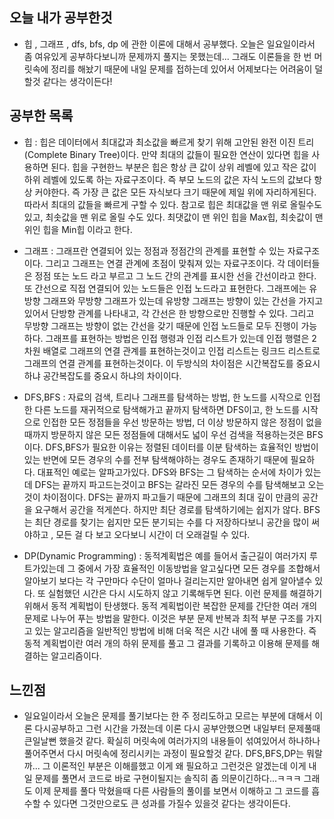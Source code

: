 ## 오늘 내가 공부한것
- 힙 , 그래프 , dfs, bfs, dp 에 관한 이론에 대해서 공부했다. 오늘은 일요일이라서 좀 여유있게 공부하다보니까 문제까지 풀지는 못했는데... 그래도 이론들을 한 번 머릿속에 정리를 해놨기 때문에 내일 문제를 접하는데 있어서 어제보다는 어려움이 덜할것 같다는 생각이든다!

## 공부한 목록
- 힙 : 힙은 데이터에서 최대값과 최소값을 빠르게 찾기 위해 고안된 완전 이진 트리(Complete  Binary Tree)이다. 만약 최대의 값들이 필요한 연산이 있다면 힙을 사용하면 된다. 힙을 구현한느 부분은 힙은 항상 큰 값이 상위 레벨에 있고 작은 값이 하위 레벨에 있도록 하는 자료구조이다. 즉 부모 노드의 값은 자식 노드의 값보다 항상 커야한다. 즉 가장 큰 값은 모든 자식보다 크기 때문에 제일 위에 자리하게된다. 따라서 최대의 값들을 빠르게 구할 수 있다. 참고로 힙은 최대값을 맨 위로 올릴수도 있고, 최솟값을 맨 위로 올릴 수도 있다. 최댓값이 맨 위인 힙을 Max힙, 최솟값이 맨 위인 힙을 Min힙 이라고 한다.

- 그래프 : 그래프란 연결되어 있는 정점과 정점간의 관계를 표현할 수 있는 자료구조이다. 그리고 그래프는 연결 관계에 초점이 맞춰져 있는 자료구조이다. 각 데이터들은 정점 또는 노드 라고 부르고 그 노드 간의 관계를 표시한 선을 간선이라고 한다. 또 간선으로 직접 연결되어 있는 노드들은 인접 노드라고 표현한다. 그래프에는 유방향 그래프와 무방향 그래프가 있는데 유방향 그래프는 방향이 있는 간선을 가지고있어서 단방향 관계를 나타내고, 각 간선은 한 방향으로만 진행할 수 있다. 그리고 무방향 그래프는 방향이 없는 간선을 갖기 때문에 인접 노드들로 모두 진행이 가능하다. 그래프를 표현하는 방법은 인접 행령과 인접 리스트가 있는데 인접 행렬은 2차원 배열로 그래프의 연결 관계를 표현하는것이고 인접 리스트는 링크드 리스트로 그래프의 연결 관계를 표현하는것이다. 이 두방식의 차이점은 시간복잡도를 중요시하냐 공간복잡도를 중요시 하냐의 차이이다. 

- DFS,BFS : 자료의 검색, 트리나 그래프를 탐색하는 방법, 한 노드를 시작으로 인접한 다른 노드를 재귀적으로 탐색해가고 끝까지 탐색하면 DFS이고, 한 노드를 시작으로 인접한 모든 정점들을 우선 방문하는 방법, 더 이상 방문하지 않은 정점이 없을때까지 방문하지 않은 모든 정점들에 대해서도 넓이 우선 검색을 적용하는것은 BFS이다. DFS,BFS가 필요한 이유는 정렬된 데이터를 이분 탐색하는 효율적인 방법이 있는 반면에 모든 경우의 수를 전부 탐색해야하는 경우도 존재하기 때문에 필요하다. 대표적인 예로는 알파고가있다. DFS와 BFS는 그 탐색하는 순서에 차이가 있는데 DFS는 끝까지 파고드는것이고 BFS는 갈라진 모든 경우의 수를 탐색해보고 오는 것이 차이점이다. DFS는 끝까지 파고들기 때문에 그래프의 최대 깊이 만큼의 공간을 요구해서 공간을 적게쓴다. 하지만 최단 경로를 탐색하기에는 쉽지가 않다. BFS는 최단 경로를 찾기는 쉽지만 모든 분기되는 수를 다 저장하다보니 공간을 많이 써야하고 , 모든 걸 다 보고 오다보니 시간이 더 오래걸릴 수 있다.

- DP(Dynamic Programming) : 동적계획법은 예를 들어서 출근길이 여러가지 루트가있는데 그 중에서 가장 효율적인 이동방법을 알고싶다면 모든 경우를 조합해서 알아보기 보다는 각 구만마다 수단이 얼마나 걸리는지만 알아내면 쉽게 알아낼수 있다. 또 실험했던 시간은 다시 시도하지 않고 기록해두면 된다. 이런 문제를 해결하기 위해서 동적 계획법이 탄생했다. 동적 계획법이란 복잡한 문제를 간단한 여러 개의 문제로 나누어 푸는 방법을 말한다. 이것은 부분 문제 반복과 최적 부분 구조를 가지고 있는 알고리즘을 일반적인 방법에 비해 더욱 적은 시간 내에 풀 때 사용한다. 즉 동적 계획법이란 여러 개의 하위 문제를 풀고 그 결과를 기록하고 이용해 문제를 해결하는 알고리즘이다. 


## 느낀점
- 일요일이라서 오늘은 문제를 풀기보다는 한 주 정리도하고 모르는 부분에 대해서 이론 다시공부하고 그런 시간을 가졌는데 이론 다시 공부안했으면 내일부터 문제풀때 큰일날뻔 했을것 같다. 확실히 머릿속에 여러가지의 내용들이 섞여있어서 하나하나 풀어주면서 다시 머릿속에 정리시키는 과정이 필요할것 같다. DFS,BFS,DP는 뭐랄까... 그 이론적인 부분은 이해를했고 이게 왜 필요하고 그런것은 알겠는데 이게 내일 문제를 풀면서 코드로 바로 구현이될지는 솔직히 좀 의문이긴하다...ㅋㅋㅋ 그래도 이제 문제를 풀다 막혔을때 다른 사람들의 풀이를 보면서 이해하고 그 코드를 흡수할 수 있다면 그것만으로도 큰 성과를 가질수 있을것 같다는 생각이든다.
